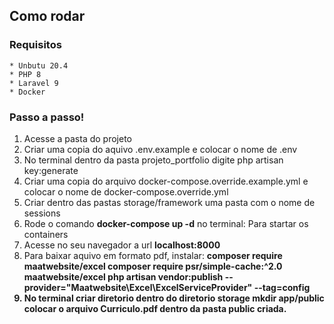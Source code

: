 <h2>Como rodar </h2>

<h3>Requisitos</h3>
   
   
    * Unbutu 20.4
    * PHP 8 
    * Laravel 9
    * Docker

<h3>Passo a passo!</h3>

1. Acesse a pasta do projeto<br>
2. Criar uma copia do aquivo .env.example e colocar o nome de .env<br>
3. No terminal dentro da pasta projeto_portfolio digite php artisan key:generate<br>
4. Criar uma copia do arquivo docker-compose.override.example.yml e colocar o nome de docker-compose.override.yml<br>
6. Criar dentro das pastas storage/framework uma pasta com o nome de sessions<br>
5. Rode o comando **docker-compose up -d** no terminal: Para startar os containers<br>
6. Acesse no seu navegador a url **localhost:8000**<br>
7. Para baixar aquivo em formato pdf, instalar: 
    <b> composer require maatwebsite/excel <b>
    <b> composer require psr/simple-cache:^2.0 maatwebsite/excel <b>
    <b> php artisan vendor:publish --provider="Maatwebsite\Excel\ExcelServiceProvider" --tag=config <b> 
8. No terminal criar diretorio dentro do diretorio storage <b> mkdir app/public <b> colocar o arquivo Curriculo.pdf dentro da pasta public criada. 